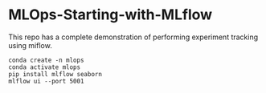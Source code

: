 # MLOps-Starting-with-MLflow
This repo has a complete demonstration of performing experiment tracking using miflow.

 ```
 conda create -n mlops
 conda activate mlops
 pip install mlflow seaborn
 mlflow ui --port 5001  
 ```
